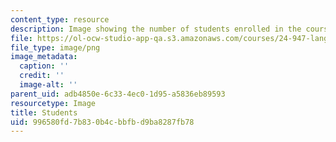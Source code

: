 ```yaml
---
content_type: resource
description: Image showing the number of students enrolled in the course.
file: https://ol-ocw-studio-app-qa.s3.amazonaws.com/courses/24-947-language-disorders-in-children-spring-2013/996580fd7b830b4cbbfbd9ba8287fb78_24-947_stat-students.png
file_type: image/png
image_metadata:
  caption: ''
  credit: ''
  image-alt: ''
parent_uid: adb4850e-6c33-4ec0-1d95-a5836eb89593
resourcetype: Image
title: Students
uid: 996580fd-7b83-0b4c-bbfb-d9ba8287fb78
---
```

